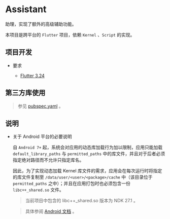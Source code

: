 # Assistant

助理，实现了额外的高级辅助功能。

本项目是跨平台的 `Flutter` 项目，依赖 `Kernel` 、`Script` 的实现。

## 项目开发

* 要求
	
	* [Flutter 3.24](https://docs.flutter.dev/get-started/install)

## 第三方库使用

> 参见 [pubspec.yaml](./pubspec.yaml) 。

## 说明

* 关于 Android 平台的必要说明
	
	自 `Android 7+` 起，系统会对应用的动态库加载行为加以限制，应用只能加载 `default_library_paths` 与 `permitted_paths` 中的库文件，并且对于后者必须指定绝对路径而不允许只指定库名。
	
	因此，为了实现动态加载 Kernel 库文件的需求，应用会在每次运行时将指定的库文件复制至 `/data/user/<user>/<package>/cache` 中（该目录位于 `permitted_paths` 之中）；并且在应用打包时也必须包含一份 `libc++_shared.so` 文件。
	
	> 当前项目中包含的 libc++_shared.so 版本为 NDK 27.1 。
	
	> 具体参阅 [Android 文档](https://source.android.com/docs/core/architecture/vndk/linker-namespace) 。
